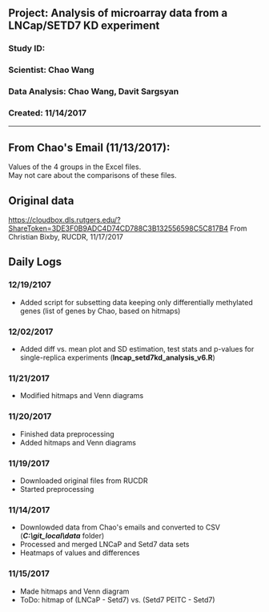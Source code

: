 ##  Project: Analysis of microarray data from a LNCap/SETD7 KD experiment
### Study ID: 
### Scientist: Chao Wang
### Data Analysis: Chao Wang, Davit Sargsyan 
### Created: 11/14/2017 

---

## From Chao's Email (11/13/2017):
Values of the 4 groups in the Excel files.    
May not care about the comparisons of these files.    

## Original data
https://cloudbox.dls.rutgers.edu/?ShareToken=3DE3F0B9ADC4D74CD788C3B132556598C5C817B4
From Christian Bixby, RUCDR, 11/17/2017

## Daily Logs
### 12/19/2107
* Added script for subsetting data  keeping only differentially methylated genes (list of genes by Chao, based on hitmaps)

### 12/02/2017
* Added diff vs. mean plot and SD estimation, test stats and p-values for single-replica experiments (**lncap_setd7kd_analysis_v6.R**)

### 11/21/2017
* Modified hitmaps and Venn diagrams

### 11/20/2017
* Finished data preprocessing    
* Added hitmaps and Venn diagrams

### 11/19/2017
* Downloaded original files from RUCDR    
* Started preprocessing

### 11/14/2017
* Downlowded data from Chao's emails and converted to CSV (***C:\git_local\data*** folder)    
* Processed and merged LNCaP and Setd7 data sets    
* Heatmaps of values and differences

### 11/15/2017
* Made hitmaps and Venn diagram    
* ToDo: hitmap of (LNCaP - Setd7) vs. (Setd7 PEITC - Setd7)

